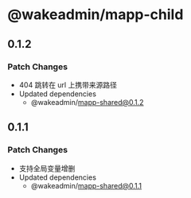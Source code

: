 # @wakeadmin/mapp-child

## 0.1.2

### Patch Changes

- 404 跳转在 url 上携带来源路径
- Updated dependencies
  - @wakeadmin/mapp-shared@0.1.2

## 0.1.1

### Patch Changes

- 支持全局变量增删
- Updated dependencies
  - @wakeadmin/mapp-shared@0.1.1
